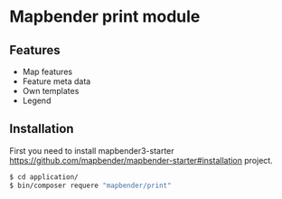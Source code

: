 # Mapbender print module

## Features

* Map features
* Feature meta data
* Own templates
* Legend

## Installation 

First you need to install mapbender3-starter https://github.com/mapbender/mapbender-starter#installation project.

```sh
$ cd application/
$ bin/composer requere "mapbender/print"
```

